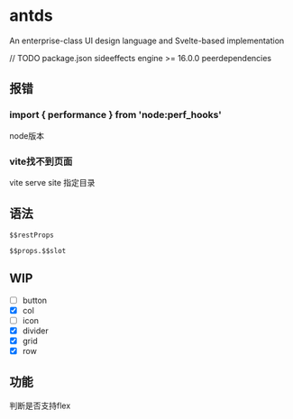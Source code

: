 # antds
An enterprise-class UI design language and Svelte-based implementation

// TODO
package.json
sideeffects
engine >= 16.0.0
peerdependencies


## 报错
### import { performance } from 'node:perf_hooks'

node版本

### vite找不到页面
vite serve site 指定目录

## 语法
```
$$restProps
```
```
$$props.$$slot
```

## WIP
- [ ] button
- [x] col
- [ ] icon
- [x] divider
- [x] grid
- [x] row

## 功能
判断是否支持flex


